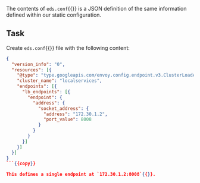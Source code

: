 The contents of `eds.conf`{{}} is a JSON definition of the same information defined within our static configuration. 

## Task

Create `eds.conf`{{}} file with the following content:

```json
{
  "version_info": "0",
  "resources": [{
    "@type": "type.googleapis.com/envoy.config.endpoint.v3.ClusterLoadAssignment",
    "cluster_name": "localservices",
    "endpoints": [{
      "lb_endpoints": [{
        "endpoint": {
          "address": {
            "socket_address": {
              "address": "172.30.1.2",
              "port_value": 8008
            }
          }
        }
      }]
    }]
  }]
}
```{{copy}}

This defines a single endpoint at `172.30.1.2:8008`{{}}.